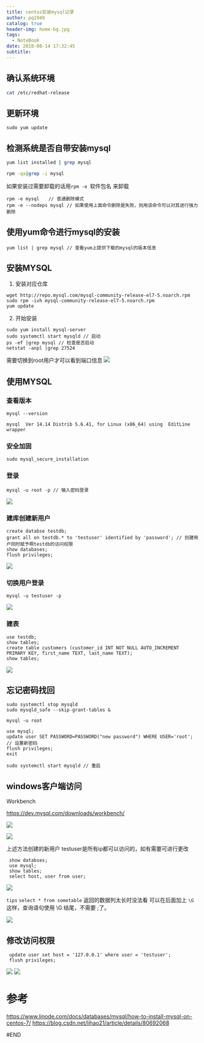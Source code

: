 ```yaml
---
title: centos安装mysql记录
author: pq1949
catalog: true
header-img: home-bg.jpg
tags:
  - NoteBook
date: 2018-08-14 17:32:45
subtitle:
---
```


## 确认系统环境
```bash
cat /etc/redhat-release
```

## 更新环境
```
sudo yum update
```

## 检测系统是否自带安装mysql
```bash
yum list installed | grep mysql

rpm -qa|grep -i mysql
```

如果安装过需要卸载的话用`rpm -e `软件包名  来卸载
```
rpm -e mysql　　// 普通删除模式
rpm -e --nodeps mysql // 如果使用上面命令删除是失败，则用该命令可以对其进行强力删除
```

## 使用yum命令进行mysql的安装
```
yum list | grep mysql // 查看yum上提供下载的mysql的版本信息
```

## 安装MYSQL
  1. 安装对应仓库
```
wget http://repo.mysql.com/mysql-community-release-el7-5.noarch.rpm
sudo rpm -ivh mysql-community-release-el7-5.noarch.rpm
yum update
```
  2. 开始安装
```
sudo yum install mysql-server
sudo systemctl start mysqld // 启动
ps -ef |grep mysql // 检查是否启动
netstat -anpl |grep 27524
```
需要切换到root用户才可以看到端口信息
![](/img/20180814-centos安装mysql记录/182303279.png)

## 使用MYSQL

### 查看版本
```
mysql --version
```
`mysql  Ver 14.14 Distrib 5.6.41, for Linux (x86_64) using  EditLine wrapper`

### 安全加固
```
sudo mysql_secure_installation
```

### 登录
```
mysql -u root -p // 输入密码登录
```
![](/img/20180814-centos安装mysql记录/183326707.png)

### 建库创建新用户
```
create databse testdb;
grant all on testdb.* to 'testuser' identified by 'password'; // 创建用户同时赋予啊testdb的访问权限
show databases;
flush privileges;
```
![](/img/20180814-centos安装mysql记录/183757772.png)

### 切换用户登录
```
mysql -u testuser -p
```
![](/img/20180814-centos安装mysql记录/184059751.png)

### 建表
```
use testdb;
show tables;
create table customers (customer_id INT NOT NULL AUTO_INCREMENT PRIMARY KEY, first_name TEXT, last_name TEXT);
show tables;
```
![](/img/20180814-centos安装mysql记录/184237430.png)


## 忘记密码找回
```
sudo systemctl stop mysqld
sudo mysqld_safe --skip-grant-tables &

mysql -u root

use mysql;
update user SET PASSWORD=PASSWORD("new password") WHERE USER='root'; // 设置新密码
flush privileges;
exit

sudo systemctl start mysqld // 重启
```

## windows客户端访问
Workbench

https://dev.mysql.com/downloads/workbench/

![](/img/20180814-centos安装mysql记录/190106909.png)

![](/img/20180814-centos安装mysql记录/190512372.png)


上述方法创建的新用户 testuser是所有ip都可以访问的，如有需要可进行更改
```
 show databses;
 use mysql;
 show tables;
 select host, user from user;
```
![](/img/20180814-centos安装mysql记录/191326229.png)


 `tips`  `select * from sometable` 返回的数据列太长时没法看 可以在后面加上 `\G` 这样，查询语句使用 \G 结尾，不需要 ;了。

![](/img/20180814-centos安装mysql记录/191745506.png)


## 修改访问权限
```
 update user set host = '127.0.0.1' where user = 'testuser';
 flush privileges;
```
![](/img/20180814-centos安装mysql记录/192038251.png)
![](/img/20180814-centos安装mysql记录/192358047.png)

# 参考
 https://www.linode.com/docs/databases/mysql/how-to-install-mysql-on-centos-7/
 https://blog.csdn.net/lihao21/article/details/80692068

#END
